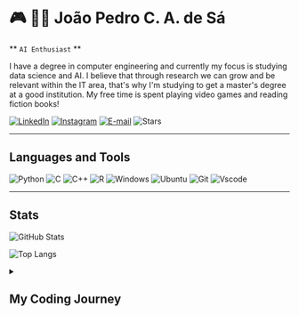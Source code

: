 # 🎮 👨‍💻 João Pedro C. A. de Sá

** `AI Enthusiast` **

I have a degree in computer engineering and currently my focus is studying data science and AI.
I believe that through research we can grow and be relevant within the IT area, that's why I'm studying to get a master's degree at a good institution.
My free time is spent playing video games and reading fiction books!

[![LinkedIn](https://img.shields.io/badge/LinkedIn-0077B5?style=for-the-badge&logo=linkedin&logoColor=white)]([https://www.linkedin.com/in/SEUUSERNAME/](https://www.linkedin.com/in/joaopedrocads/))
[![Instagram](https://img.shields.io/badge/-Instagram-%23E4405F?style=for-the-badge&logo=instagram&logoColor=white)](https://www.instagram.com/jtp.e/)
[![E-mail](https://img.shields.io/badge/-Email-000?style=for-the-badge&logo=microsoft-outlook&logoColor=007BFF)](mailto:joao.p.c.a.sa@outlook.com)
![Stars](https://img.shields.io/github/stars/JoaoPedroCAS)



---

## Languages and Tools

![Python](https://img.shields.io/badge/python-3670A0?style=for-the-badge&logo=python&logoColor=ffdd54)
![C](https://img.shields.io/badge/C-00599C?style=for-the-badge&logo=c&logoColor=white)
![C++](https://img.shields.io/badge/C%2B%2B-00599C?style=for-the-badge&logo=c%2B%2B&logoColor=white)
![R](https://img.shields.io/badge/R-276DC3?style=for-the-badge&logo=r&logoColor=white)
![Windows](https://img.shields.io/badge/Windows-000?style=for-the-badge&logo=windows&logoColor=2CA5E0)
![Ubuntu](https://img.shields.io/badge/Ubuntu-35495E?style=for-the-badge&logo=ubuntu&logoColor=2CA5E0)
![Git](https://img.shields.io/badge/GIT-E44C30?style=for-the-badge&logo=git&logoColor=white)
![Vscode](https://img.shields.io/badge/Vscode-007ACC?style=for-the-badge&logo=visual-studio-code&logoColor=white)

---

## Stats

![GitHub Stats](https://github-readme-stats.vercel.app/api?username=JoaoPedroCAS&theme=transparent&bg_color=000&border_color=30A3DC&show_icons=true&icon_color=30A3DC&title_color=E94D5F&text_color=FFF)

![Top Langs](https://github-readme-stats-git-masterrstaa-rickstaa.vercel.app/api/top-langs/?username=JoaoPedroCAS&layout=compact&bg_color=000&border_color=30A3DC&title_color=E94D5F&text_color=FFF)

<details>
<summary><h2> My Coding Journey </h2></summary>

I began my academic journey in 2019, pursuing a Bachelor's degree in Computer Engineering at the Federal Technological University of Paraná (UTFPR), and I am on track to graduate in 2024. Throughout my time at UTFPR, I have actively engaged in innovative projects that have sharpened my technical skills and deepened my passion for research, especially in the fields of embedded systems and machine learning.


One of the most impactful projects I contributed to involved the development of an embedded system for monitoring air quality in urban areas using long-range networks (LoRa). This project addressed the need for real-time environmental monitoring, allowing for more informed decision-making regarding air quality. It was recognized for its innovation and presented at the 17th edition of the ERRC (Regional School of Computer Networks), a leading regional conference on computer networks and distributed systems.


In another notable project, I worked on a machine learning-based tool designed to classify images of skin lesions, utilizing concepts such as neural networks and dynamic selection algorithms. This project, which has potential applications in healthcare, was presented at the 2024 edition of SBCAS (Brazilian Symposium on Computing Applied to Health), a prominent forum for scientific dissemination in the health informatics field.


I am actively pursuing opportunities to further my academic career through a Master's degree. My current research interest lies in understanding the mechanics of neural networks in texture classification and exploring the impact of removing layers on model performance metrics. 

</details>

<!--
**JoaoPedroCAS/JoaoPedroCAS** is a ✨ _special_ ✨ repository because its `README.md` (this file) appears on your GitHub profile.

Here are some ideas to get you started:

- 🔭 I’m currently working on ...
- 🌱 I’m currently learning ...
- 👯 I’m looking to collaborate on ...
- 🤔 I’m looking for help with ...
- 💬 Ask me about ...
- 📫 How to reach me: ...
- 😄 Pronouns: ...
- ⚡ Fun fact: ...
-->
